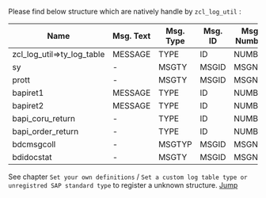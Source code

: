 Please find below structure which are natively handle by ``zcl_log_util`` :

| Name                       | Msg. Text | Msg. Type | Msg. ID | Msg. Number | Msg. Val. 1 | Msg. Val. 2 | Msg. Val. 3 | Msg. Val. 4 |
|----------------------------|-----------|-----------|---------|-------------|-------------|-------------|-------------|-------------|
| zcl_log_util=>ty_log_table | MESSAGE   | TYPE      | ID      | NUMBER      | MSGV1       | MSGV2       | MSGV3       | MSGV4       | 
| sy                         | -         | MSGTY     | MSGID   | MSGNO       | MSGV1       | MSGV2       | MSGV3       | MSGV4       | 
| prott                      | -         | MSGTY     | MSGID   | MSGNO       | MSGV1       | MSGV2       | MSGV3       | MSGV4       | 
| bapiret1                   | MESSAGE   | TYPE      | ID      | NUMBER      | MESSAGE_V1  | MESSAGE_V2  | MESSAGE_V3  | MESSAGE_V4  | 
| bapiret2                   | MESSAGE   | TYPE      | ID      | NUMBER      | MESSAGE_V1  | MESSAGE_V2  | MESSAGE_V3  | MESSAGE_V4  | 
| bapi_coru_return           | -         | TYPE      | ID      | NUMBER      | MESSAGE_V1  | MESSAGE_V2  | MESSAGE_V3  | MESSAGE_V4  | 
| bapi_order_return          | -         | TYPE      | ID      | NUMBER      | MESSAGE_V1  | MESSAGE_V2  | MESSAGE_V3  | MESSAGE_V4  | 
| bdcmsgcoll                 | -         | MSGTYP    | MSGID   | MSGNR       | MSGV1       | MSGV2       | MSGV3       | MSGV4       | 
| bdidocstat                 | -         | MSGTY     | MSGID   | MSGNO       | MSGV1       | MSGV2       | MSGV3       | MSGV4       | 

See chapter ``Set your own definitions`` / `Set a custom log table type or unregistred SAP standard type`
to register a unknown structure. [Jump](README.md#)
